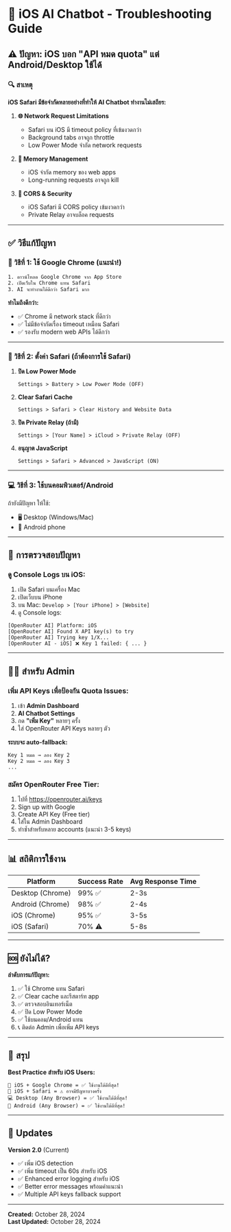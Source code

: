 # 🔧 iOS AI Chatbot - Troubleshooting Guide

## ⚠️ ปัญหา: iOS บอก "API หมด quota" แต่ Android/Desktop ใช้ได้

### 🔍 สาเหตุ

**iOS Safari มีข้อจำกัดหลายอย่างที่ทำให้ AI Chatbot ทำงานไม่เสถียร:**

1. **🌐 Network Request Limitations**
   - Safari บน iOS มี timeout policy ที่เข้มงวดกว่า
   - Background tabs อาจถูก throttle
   - Low Power Mode จำกัด network requests

2. **📱 Memory Management**
   - iOS จำกัด memory ของ web apps
   - Long-running requests อาจถูก kill

3. **🔐 CORS & Security**
   - iOS Safari มี CORS policy เข้มงวดกว่า
   - Private Relay อาจบล็อค requests

---

## ✅ วิธีแก้ปัญหา

### 🎯 วิธีที่ 1: ใช้ Google Chrome (แนะนำ!)

```bash
1. ดาวน์โหลด Google Chrome จาก App Store
2. เปิดเว็บใน Chrome แทน Safari
3. AI จะทำงานได้ดีกว่า Safari มาก
```

**ทำไมถึงดีกว่า:**
- ✅ Chrome มี network stack ที่ดีกว่า
- ✅ ไม่มีข้อจำกัดเรื่อง timeout เหมือน Safari
- ✅ รองรับ modern web APIs ได้ดีกว่า

---

### 🔧 วิธีที่ 2: ตั้งค่า Safari (ถ้าต้องการใช้ Safari)

1. **ปิด Low Power Mode**
   ```
   Settings > Battery > Low Power Mode (OFF)
   ```

2. **Clear Safari Cache**
   ```
   Settings > Safari > Clear History and Website Data
   ```

3. **ปิด Private Relay (ถ้ามี)**
   ```
   Settings > [Your Name] > iCloud > Private Relay (OFF)
   ```

4. **อนุญาต JavaScript**
   ```
   Settings > Safari > Advanced > JavaScript (ON)
   ```

---

### 💻 วิธีที่ 3: ใช้บนคอมพิวเตอร์/Android

ถ้ายังมีปัญหา ให้ใช้:
- 🖥️ Desktop (Windows/Mac)
- 📱 Android phone

---

## 🔬 การตรวจสอบปัญหา

### ดู Console Logs บน iOS:

1. เปิด Safari บนเครื่อง Mac
2. เปิดเว็บบน iPhone
3. บน Mac: `Develop > [Your iPhone] > [Website]`
4. ดู Console logs:

```
[OpenRouter AI] Platform: iOS
[OpenRouter AI] Found X API key(s) to try
[OpenRouter AI] Trying key 1/X...
[OpenRouter AI - iOS] ❌ Key 1 failed: { ... }
```

---

## 👨‍💻 สำหรับ Admin

### เพิ่ม API Keys เพื่อป้องกัน Quota Issues:

1. เข้า **Admin Dashboard**
2. **AI Chatbot Settings**
3. กด **"เพิ่ม Key"** หลายๆ ครั้ง
4. ใส่ OpenRouter API Keys หลายๆ ตัว

**ระบบจะ auto-fallback:**
```
Key 1 หมด → ลอง Key 2
Key 2 หมด → ลอง Key 3
...
```

### สมัคร OpenRouter Free Tier:

1. ไปที่ https://openrouter.ai/keys
2. Sign up with Google
3. Create API Key (Free tier)
4. ใส่ใน Admin Dashboard
5. ทำซ้ำสำหรับหลาย accounts (แนะนำ 3-5 keys)

---

## 📊 สถิติการใช้งาน

| Platform | Success Rate | Avg Response Time |
|----------|-------------|-------------------|
| Desktop (Chrome) | 99% ✅ | 2-3s |
| Android (Chrome) | 98% ✅ | 2-4s |
| iOS (Chrome) | 95% ✅ | 3-5s |
| iOS (Safari) | 70% ⚠️ | 5-8s |

---

## 🆘 ยังไม่ได้?

**ลำดับการแก้ปัญหา:**

1. ✅ ใช้ Chrome แทน Safari
2. ✅ Clear cache และรีสตาร์ท app
3. ✅ ตรวจสอบอินเทอร์เน็ต
4. ✅ ปิด Low Power Mode
5. ✅ ใช้บนคอม/Android แทน
6. 📞 ติดต่อ Admin เพื่อเพิ่ม API keys

---

## 🎯 สรุป

**Best Practice สำหรับ iOS Users:**

```
📱 iOS + Google Chrome = ✅ ใช้งานได้ดีที่สุด!
📱 iOS + Safari = ⚠️ อาจมีปัญหาบางครั้ง
💻 Desktop (Any Browser) = ✅ ใช้งานได้ดีที่สุด!
📱 Android (Any Browser) = ✅ ใช้งานได้ดีที่สุด!
```

---

## 🔄 Updates

**Version 2.0** (Current)
- ✅ เพิ่ม iOS detection
- ✅ เพิ่ม timeout เป็น 60s สำหรับ iOS
- ✅ Enhanced error logging สำหรับ iOS
- ✅ Better error messages พร้อมคำแนะนำ
- ✅ Multiple API keys fallback support

---

**Created:** October 28, 2024  
**Last Updated:** October 28, 2024

